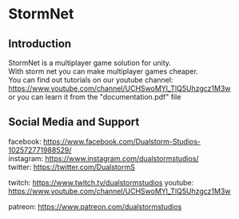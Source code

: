 # StormNet  

## Introduction  

StormNet is a multiplayer game solution for unity.  
With storm net you can make multiplayer games cheaper.  
You can find out tutorials on our youtube channel: https://www.youtube.com/channel/UCHSwoMYl_TlQ5Uhzgcz1M3w  
or you can learn it from the "documentation.pdf" file  
## Social Media and Support

facebook: https://www.facebook.com/Dualstorm-Studios-102572771988529/  
instagram: https://www.instagram.com/dualstormstudios/  
twitter: https://twitter.com/DualstormS

twitch: https://www.twitch.tv/dualstormstudios
youtube: https://www.youtube.com/channel/UCHSwoMYl_TlQ5Uhzgcz1M3w

patreon: https://www.patreon.com/dualstormstudios
